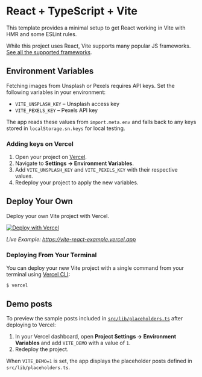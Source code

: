 # React + TypeScript + Vite

This template provides a minimal setup to get React working in Vite with HMR and some ESLint rules.

While this project uses React, Vite supports many popular JS frameworks. [See all the supported frameworks](https://vitejs.dev/guide/#scaffolding-your-first-vite-project).

## Environment Variables

Fetching images from Unsplash or Pexels requires API keys. Set the following variables in your environment:

- `VITE_UNSPLASH_KEY` – Unsplash access key
- `VITE_PEXELS_KEY` – Pexels API key

The app reads these values from `import.meta.env` and falls back to any keys stored in `localStorage.sn.keys` for local testing.

### Adding keys on Vercel

1. Open your project on [Vercel](https://vercel.com).
2. Navigate to **Settings → Environment Variables**.
3. Add `VITE_UNSPLASH_KEY` and `VITE_PEXELS_KEY` with their respective values.
4. Redeploy your project to apply the new variables.

## Deploy Your Own

Deploy your own Vite project with Vercel.

[![Deploy with Vercel](https://vercel.com/button)](https://vercel.com/new/clone?repository-url=https://github.com/vercel/examples/tree/main/framework-boilerplates/vite-react&template=vite-react)

_Live Example: https://vite-react-example.vercel.app_

### Deploying From Your Terminal

You can deploy your new Vite project with a single command from your terminal using [Vercel CLI](https://vercel.com/download):

```shell
$ vercel
```

## Demo posts

To preview the sample posts included in [`src/lib/placeholders.ts`](src/lib/placeholders.ts) after deploying to Vercel:

1. In your Vercel dashboard, open **Project Settings → Environment Variables** and add `VITE_DEMO` with a value of `1`.
2. Redeploy the project.

When `VITE_DEMO=1` is set, the app displays the placeholder posts defined in `src/lib/placeholders.ts`.
